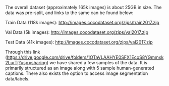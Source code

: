 The overall dataset (approximately 165k images) is about 25GB in size. The data was pre-split, and links to the same can be found below: 

Train Data (118k images): http://images.cocodataset.org/zips/train2017.zip

Val Data (5k images):     http://images.cocodataset.org/zips/val2017.zip

Test Data (41k images):   http://images.cocodataset.org/zips/val2017.zip

Through this link (https://drive.google.com/drive/folders/1OTaVLAAHYE0SFX1EcoS8YGmmxk2LurTj?usp=sharing) we have shared a few samples of the data. It is primarily structured as an image along with 5 sample human-generated captions. There also exists the option to access image segmentation data/labels.

